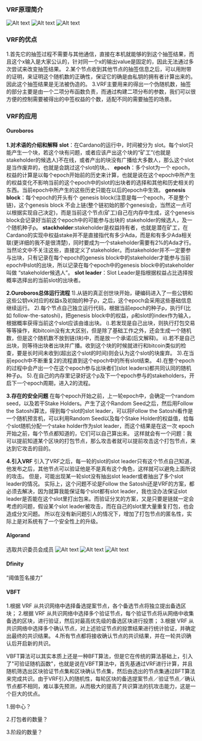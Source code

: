 ### VRF原理简介
![Alt text](微信图片_20200809194751.png)
![Alt text](微信图片_20200809194805.png)
![Alt text](微信图片_20200809194809.png)

### VRF的优点
1.首先它的抽签过程不需要与其他通信，直接在本机就能够的到这个抽签结果，而且这个x输入是大家公认的，针对同一个x的输出value是固定的，因此无法通过多次尝试来改变抽签结果。
2.某个节点收到其他节点的抽签信息之后，可以用附带的证明，来证明这个随机数的正确性，保证它的确是由私钥的拥有者计算出来的。因此这个抽签结果是无法被伪造的。
3.VRF主要用来的得出一个伪随机数，抽签的部分主要是由一个二项分布函数负责，而通过构建二项分布的参数，我们可以很方便的控制需要被得出的中签权益的个数，适配不同的需要抽签的场景。

### VRF的应用
#### Ouroboros
**1.对术语的介绍和解释**
**slot**：在Cardano的运行中，时间被分为 slot。每个slot只能产生一个块，若这个块有问题，或者应该产出这个块的“矿工”(也就是stakeholder的候选人)不在线，或者产出的块没有广播给大多数人，那么这个slot是当作废弃的，也就是会跳过这个slot的块。、
**epoch**：多个slot为一个 epoch，权益的计算是以每个epoch开始前的历史来计算，也就是说在这个epoch中所产生的权益变化不影响当前的这个epoch中的slot的出块者的选择和其他和历史相关的东西。当前epoch中所产生的这些历史只能在以后的epoch中生效。
**genesis block**：每个epoch的开头有个 genesis block(注意是每一个epoch，不是整个链)，这个genesis block 不会上链(整个链初始的那个genesis会，当然这一点可以根据实现自己决定)，而是当前这个节点(矿工)自己在内存中生成，这个genesis block会记录好当前这个epoch中的可能参与出块的 stakeholder的候选人，及一个随机种子ρ。
**stackholder**:stakeholder是权益持有者，也就是潜在矿工，在Cardano的实现中权益stake并不是直接指代有多少Ada，而是和有多少Ada相关联(更详细的我不是很清楚)，同时要成为一个stakeholder需要有2%的Ada才行。当然论文中不关注这些，直接定义了stakeholder。而stakeholder并不一定要参与出块，只有记录在每个epoch的genesis block中的stakeholder才能参与当前epoch中slot的出块，所以记录在每个epoch中的genesis block中的stakeholder叫做 “stakeholder候选人”。
**slot leader**：Slot Leader是指根据权益占比选择按概率选择出的当前slot的出块者。

**2.Ouroboros总体运行流程**
1).从链的真正创世块开始，硬编码进入了一些公钥和这些公钥vk对应的权益s及初始的种子ρ，之后，这个epoch会采用这些基础信息继续运行。
2).每个节点自己独立运行代码，根据当前epoch的种子ρ，执行F(比如 follow-the-satoshi)，把genesis block中的权益，ρ和slot的index作为输入，根据概率获得当前这个slot应该由谁出块。
i).若发现是自己出块，则执行打包交易等等操作，和bitcoin没有太大区别，但是除了基础工作之外，还会生成一个随机数，但是这个随机数不放到链(块)中，而是放一个承诺(后文解释)。
ii).若不是自己出块，则等待出块者出块并广播。收到这个块的时候就进行和bitcoin类似的检查，要是长时间未收到(超出这个slot的时间)则会认为这个slot的块废弃。
3).在当前epoch中不断重复2的流程直到这个epoch中的所有slot结束。
4).在整个epoch的过程中会产出一个在这个epoch参与出块者们(slot leaders)都共同认同的随机种子ρ。
5).在自己的内存里记录好这个ρ及下一个epoch参与的stakeholders，开启下一个epoch周期，进入2的流程。

**3.存在的安全问题**
在每个epoch开始之前，上一轮epoch中，会确定一个random seed，以及若干Stake Holders。产生了这个Random Seed之后，然后用Follow the Satoshi算法，得到每个slot的slot leader，可以将Follow the Satoshi看作是一个随机预言机，可以利用Random Seed以及每个Stake Holder的权益值，给每个slot随机分配一个stake holder作为slot leader，而这个结果是在这一次 epoch 开始之前，每个节点都知道的，它们可以自己算出来。
这样就会有一个问题：我可以提前知道某个区块的打包节点，那么攻击者就可以提前攻击这个打包节点，来达到它攻击的目的。

**4.引入VRF**
引入了VRF之后，每一轮的slot的slot leader只有这个节点自己知道，他发布之后，其他节点可以验证他是不是真有这个角色，这样就可以避免上面所说的攻击。
但是，可能出现某一轮slot没有抽出slot leader或者抽出了多个slot leader的情况。
实际上，这个问题不论是Follow the Satoshi还是VRF的方案，都必须去解决，因为就算我能保证每个slot都有slot leader，我也没办法保证slot leader是否能在这个slot里打出包来。而验证分叉的方案，又是只要是链就一定会考虑的问题，假设某个slot leader被攻击，而在自己的slot里大量重复打包，也会造成分叉问题。
所以在没有新问题引人的情况下，增加了打包节点的匿名性，实际上是对系统有了一个安全性上的升级。

#### Algorand
选取共识委员会成员
![Alt text](微信图片_20200809211324.png)
![Alt text](微信图片_20200809211508.png)
![Alt text](微信图片_20200809211328.png)

#### Dfinity
“阈值签名接力”

#### VBFT
1.根据 VRF 从共识网络中选择备选提案节点，各个备选节点将独立提出备选区块；
2.根据 VRF 从共识网络中选择多个验证节点，每个验证节点将从网络中收集备选的区块，进行验证，然后对最高优先级的备选区块进行投票；
3.根据 VRF 从共识网络中选择多个确认节点，对上述验证节点的投票结果进行统计验证，并确定出最终的共识结果。
4.所有节点都将接收确认节点的共识结果，并在一轮共识确认后开启新的共识。

VBFT算法可以其实本质上还是一种BFT算法，但是它在传统的算法基础上，引入了"可验证随机函数"，也就是说在VBFT算法中，首先基通过VRF进行计算，并且随机筛选出区块验证节点集和区块确认节点集，然后由选出的节点集通过BFT算法来完成共识。由于VRF引入的随机性，每轮区块的备选提案节点／验证节点／确认节点都不相同，难以事先预测，从而极大的提高了共识算法的抗攻击能力，这是一个巨大的优点。



1.弱中心？

2.打包者的数量？

3.阶段的数量？

